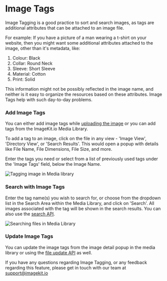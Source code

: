 # Image Tags

Image Tagging is a good practice to sort and search images, as tags are additional attributes that can be attached to an image file.

For example: If you have a picture of a man wearing a t-shirt on your website, then you might want some additional attributes attached to the image, other than it's metadata, like:

1. Colour: Black
2. Collar: Round Neck
3. Sleeve: Short Sleeve
4. Material: Cotton
5. Print: Solid

This information might not be possibly reflected in the image name, and neither is it easy to organize the resources based on these attributes. Image Tags help with such day-to-day problems.

### Add Image Tags <a id="add-image-tags"></a>

You can either add image tags while [uploading the image](../../api-reference/upload-file-api/) or you can add tags from the ImageKit.io Media Library.

To add a tag to an image, click on the file in any view - 'Image View', 'Directory View', or 'Search Results'. This would open a popup with details like File Name, File Dimensions, File Size, and more.

Enter the tags you need or select from a list of previously used tags under the 'Image Tags' field, below the Image Name.

![Tagging image in Media library](https://res.cloudinary.com/developerhub/image/upload/v1564987915/18169/u2ajaxe8vw4v9ndg7ljw.gif)

### Search with Image Tags <a id="search-with-image-tags"></a>

Enter the tag name\(s\) you wish to search for, or choose from the dropdown list in the Search Area within the Media Library, and click on 'Search'. All images associated with the tag will be shown in the search results. You can also use the [search API](../../api-reference/media-api/list-and-search-files.md).

![Searching files in Media Library](https://res.cloudinary.com/developerhub/image/upload/v1564987941/18169/rzxucabaoa3vsxavtaiz.gif)

### Update Image Tags <a id="update-image-tags"></a>

You can update the image tags from the image detail popup in the media library or using the [file update API](../../api-reference/media-api/update-file-details.md) as well.

If you have any questions regarding Image Tagging, or any feedback regarding this feature, please get in touch with our team at [support@imagekit.io](mailto:customer-support@imagekit.io)

